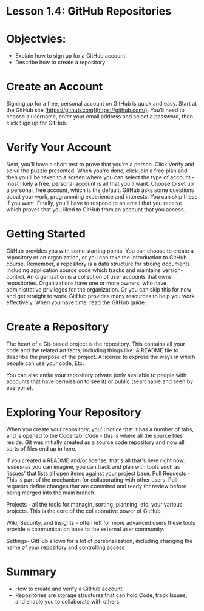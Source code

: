 # Lesson 1.4: GitHub Repositories

# Objectvies:
- Explain how to sign up for a GitHub account
- Describe how to create a repository 

# Create an Account
Signing up for a free, personal account on GitHub is quick and easy. Start at the GitHub site [https://github.com](https://github.com/). You'll need to choose a username, enter your email address and select a password, then click Sign up for GitHub. 
# Verify Your Account

Next, you'll have a short test to prove that you're a person. Click Verify and solve the puzzle presented. When you're done, click join a free plan and then you'll be taken to a screen where you can select the type of account - most likely a free, personal account is all that you'll want. Choose to set up a personal, free account, which is the default. GitHub asks some questions about your work, programming experience and interests. You can skip these if you want. Finally, you'll have to respond to an email that you receive which proves that you liked to GitHub from an account that you access.
# Getting Started

GitHub provides you with some starting points. You can choose to create a repository or an organization, or you can take the Introduction to GitHub course. Remember, a repository is a data structure for stroing documents including application source code which tracks and maintains version-control. An organization is a collection of user accounts that owns repositories. Organizations have one or more owners, who have administrative privileges for the organization. Or you can skip this for now and get straight to work. GitHub provides many resources to help you work effectively. When you have time, read the GitHub guide.

# Create a Repository

The heart of a Git-based project is the repository. This contains all your code and the related artifacts, including things like: A README file to describe the purpose of the project. A license to express the ways in which people can use your code, Etc. 

You can also amke your repository private (only available to people with accounts that have permission to see it) or public (searchable and seen by everyone). 

# Exploring Your Repository 

When you create your repository, you'll notice that it has a number of tabs, and is opened to the Code tab. Code - this is where all the source files reside. Git was initially created as a source code repository and now all sorts of files end up in here. 

If you created a README and/or license, that's all that's here right now. Issues-as you can imagine, you can track and plan with tools such as 'issues' that lists all open items against your project base. Pull Requests - This is part of the mechanism for collaborating with other users. Pull requests define changes that are commited and ready for review before being merged into the main branch. 

Projects - all the tools for managin, sorting, planning, etc. your various projects. This is the core of the collaborative power of GitHub. 

Wiki, Security, and Insights - often left for more advanced users these tools provide a communication base to the external user community. 

Settings- GitHub allows for a lot of personalization, including changing the name of your repository and controlling access

# Summary

- How to create and verify a GitHub account.
- Repositories are storage structures that can hold Code, track Issues, and enable you to collaborate with others. 